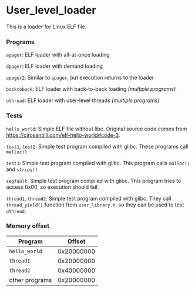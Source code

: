 # User_level_loader
This is a loader for Linux ELF file.



### Programs

`apager`: ELF loader with all-at-once loading

`dpager`: ELF loader with demand loading

`apager2`: Similar to `apager`, but execution returns to the loader

`backtoback`: ELF loader with back-to-back loading *(multiple programs)*

`uthread`: ELF loader with user-level threads *(multiple programs)*



### Tests

`hello_world`: Simple ELF file without libc. Original source code comes from https://cirosantilli.com/elf-hello-world#code-3.

`test1`, `test2`: Simple test program compiled with glibc. These programs call `malloc()`

`test3`: Simple test program compiled with glibc. This program calls `malloc()` and `strcpy()`

`segfault`: Simple test program compiled with glibc. This program tries to access 0x00, so execution should fail.

`thread1`, `thread2`: Simple test program compiled with glibc. They call `thread_yield()` function from `user_library.h`, so they can be used to test `uthread`.



### Memory offset

| Program        | Offset     |
| -------------- | ---------- |
| `hello_world`  | 0x20000000 |
| `thread1`      | 0x20000000 |
| `thread2`      | 0x40000000 |
| other programs | 0x20000000 |

